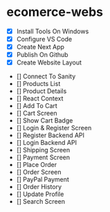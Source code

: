 # ecomerce-webs

* [x] Install Tools On Windows
* [x] Configure VS Code
* [x] Create Next App
* [x] Publish On Github
* [x] Create Website Layout
* [] Connect To Sanity
* [] Products List
* [] Product Details
* [] React Context
* [] Add To Cart
* [] Cart Screen
* [] Show Cart Badge
* [] Login & Register Screen
* [] Register Backend API
* [] Login Backend API
* [] Shipping Screen
* [] Payment Screen
* [] Place Order
* [] Order Screen
* [] PayPal Payment
* [] Order History
* [] Update Profile
* [] Search Screen
